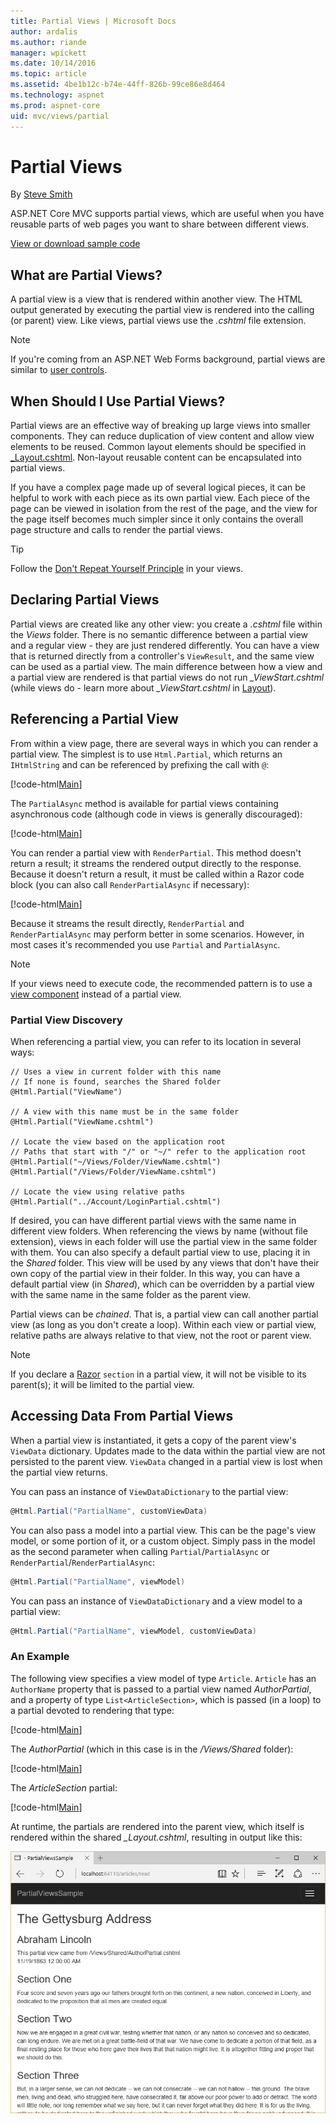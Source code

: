 ```yaml
---
title: Partial Views | Microsoft Docs
author: ardalis
ms.author: riande
manager: wpickett
ms.date: 10/14/2016
ms.topic: article
ms.assetid: 4be1b12c-b74e-44ff-826b-99ce86e8d464
ms.technology: aspnet
ms.prod: aspnet-core
uid: mvc/views/partial
---
```

# Partial Views

By [Steve Smith](http://ardalis.com)

ASP.NET Core MVC supports partial views, which are useful when you have reusable parts of web pages you want to share between different views.

[View or download sample code](https://github.com/aspnet/Docs/tree/master/aspnetcore/mvc/views/partial/sample)

## What are Partial Views?

A partial view is a view that is rendered within another view. The HTML output generated by executing the partial view is rendered into the calling (or parent) view. Like views, partial views use the *.cshtml* file extension.

> [!NOTE]
> If you're coming from an ASP.NET Web Forms background, partial views are similar to [user controls](https://msdn.microsoft.com/en-us/library/y6wb1a0e.aspx).

## When Should I Use Partial Views?

Partial views are an effective way of breaking up large views into smaller components. They can reduce duplication of view content and allow view elements to be reused. Common layout elements should be specified in [_Layout.cshtml](layout.md). Non-layout reusable content can be encapsulated into partial views.

If you have a complex page made up of several logical pieces, it can be helpful to work with each piece as its own partial view. Each piece of the page can be viewed in isolation from the rest of the page, and the view for the page itself becomes much simpler since it only contains the overall page structure and calls to render the partial views.

>[!TIP]
> Follow the [Don't Repeat Yourself Principle](http://deviq.com/don-t-repeat-yourself/) in your views.

## Declaring Partial Views

Partial views are created like any other view: you create a *.cshtml* file within the *Views* folder. There is no semantic difference between a partial view and a regular view - they are just rendered differently. You can have a view that is returned directly from a controller's `ViewResult`, and the same view can be used as a partial view. The main difference between how a view and a partial view are rendered is that partial views do not run *_ViewStart.cshtml* (while views do - learn more about *_ViewStart.cshtml* in [Layout](layout.md)).

## Referencing a Partial View

From within a view page, there are several ways in which you can render a partial view. The simplest is to use `Html.Partial`, which returns an `IHtmlString` and can be referenced by prefixing the call with `@`:

[!code-html[Main](partial/sample/src/PartialViewsSample/Views/Home/About.cshtml?range=9)]

The `PartialAsync` method is available for partial views containing asynchronous code (although code in views is generally discouraged):

[!code-html[Main](partial/sample/src/PartialViewsSample/Views/Home/About.cshtml?range=8)]

You can render a partial view with `RenderPartial`. This method doesn't return a result; it streams the rendered output directly to the response. Because it doesn't return a result, it must be called within a Razor code block (you can also call `RenderPartialAsync` if necessary):

[!code-html[Main](partial/sample/src/PartialViewsSample/Views/Home/About.cshtml?range=10-12)]

Because it streams the result directly, `RenderPartial` and `RenderPartialAsync` may perform better in some scenarios. However, in most cases it's recommended you use `Partial` and `PartialAsync`.

> [!NOTE]
> If your views need to execute code, the recommended pattern is to use a [view component](view-components.md) instead of a partial view.

### Partial View Discovery

When referencing a partial view, you can refer to its location in several ways:

````text
// Uses a view in current folder with this name
// If none is found, searches the Shared folder
@Html.Partial("ViewName")

// A view with this name must be in the same folder
@Html.Partial("ViewName.cshtml")

// Locate the view based on the application root
// Paths that start with "/" or "~/" refer to the application root
@Html.Partial("~/Views/Folder/ViewName.cshtml")
@Html.Partial("/Views/Folder/ViewName.cshtml")

// Locate the view using relative paths
@Html.Partial("../Account/LoginPartial.cshtml")
````

If desired, you can have different partial views with the same name in different view folders. When referencing the views by name (without file extension), views in each folder will use the partial view in the same folder with them. You can also specify a default partial view to use, placing it in the *Shared* folder. This view will be used by any views that don't have their own copy of the partial view in their folder. In this way, you can have a default partial view (in *Shared*), which can be overridden by a partial view with the same name in the same folder as the parent view.

Partial views can be *chained*. That is, a partial view can call another partial view (as long as you don't create a loop). Within each view or partial view, relative paths are always relative to that view, not the root or parent view.

> [!NOTE]
> If you declare a [Razor](razor.md) `section` in a partial view, it will not be visible to its parent(s); it will be limited to the partial view.

## Accessing Data From Partial Views

When a partial view is instantiated, it gets a copy of the parent view's `ViewData` dictionary. Updates made to the data within the partial view are not persisted to the parent view. `ViewData` changed in a partial view is lost when the partial view returns.

You can pass an instance of `ViewDataDictionary` to the partial view:

````csharp
@Html.Partial("PartialName", customViewData)
   ````

You can also pass a model into a partial view. This can be the page's view model, or some portion of it, or a custom object. Simply pass in the model as the second parameter when calling `Partial`/`PartialAsync` or `RenderPartial`/`RenderPartialAsync`:

````csharp
@Html.Partial("PartialName", viewModel)
   ````

You can pass an instance of `ViewDataDictionary` and a view model to a partial view:

````csharp
@Html.Partial("PartialName", viewModel, customViewData)
   ````

### An Example

The following view specifies a view model of type `Article`. `Article` has an `AuthorName` property that is passed to a partial view named *AuthorPartial*, and a property of type `List<ArticleSection>`, which is passed (in a loop) to a partial devoted to rendering that type:

[!code-html[Main](partial/sample/src/PartialViewsSample/Views/Articles/Read.cshtml?highlight=2,5,10)]

The *AuthorPartial* (which in this case is in the */Views/Shared* folder):

[!code-html[Main](partial/sample/src/PartialViewsSample/Views/Shared/AuthorPartial.cshtml?highlight=1)]

The *ArticleSection* partial:

[!code-html[Main](partial/sample/src/PartialViewsSample/Views/Articles/ArticleSection.cshtml?highlight=2)]

At runtime, the partials are rendered into the parent view, which itself is rendered within the shared *_Layout.cshtml*, resulting in output like this:

![image](partial/_static/output.png)
